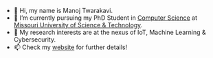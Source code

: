 - 👋 Hi, my name is Manoj Twarakavi.
- 🌱 I’m currently pursuing my PhD Student in [Computer Science](https://cs.mst.edu/) at [Missouri University of Science & Technology](https://www.mst.edu/).
- 👀 My research interests are at the nexus of IoT, Machine Learning & Cybersecurity.
- 📫 Check my [website](https://twarakavi.com/) for further details!

<!---
tvsaimanoj/tvsaimanoj is a ✨ special ✨ repository because its `README.md` (this file) appears on your GitHub profile.
You can click the Preview link to take a look at your changes.
--->
